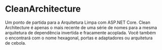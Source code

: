 # CleanArchitecture

Um ponto de partida para a Arquitetura Limpa com ASP.NET Core. Clean Architecture é apenas o mais recente de uma série de nomes para a mesma arquitetura de dependência invertida e fracamente acoplada. Você também o encontrará com o nome hexagonal, portas e adaptadores ou arquitetura de cebola.
